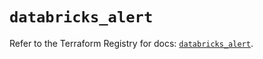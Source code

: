 # `databricks_alert`

Refer to the Terraform Registry for docs: [`databricks_alert`](https://registry.terraform.io/providers/databricks/databricks/1.76.0/docs/resources/alert).
